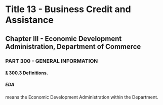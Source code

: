 
# Title 13 - Business Credit and Assistance
## Chapter III - Economic Development Administration, Department of Commerce
### PART 300 - GENERAL INFORMATION
#### § 300.3 Definitions.
##### EDA

means the Economic Development Administration within the Department.
